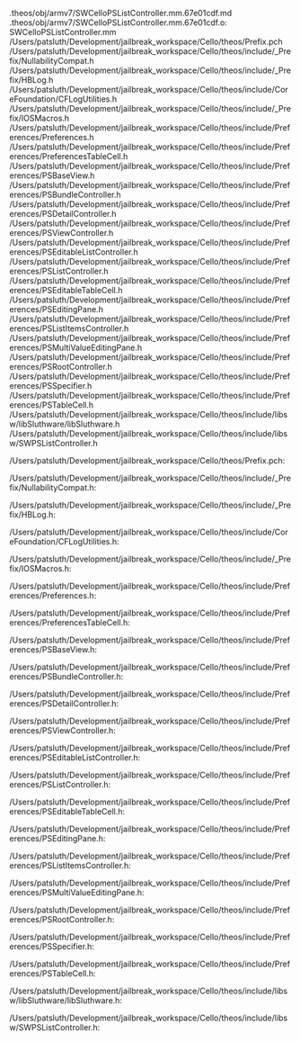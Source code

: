 .theos/obj/armv7/SWCelloPSListController.mm.67e01cdf.md .theos/obj/armv7/SWCelloPSListController.mm.67e01cdf.o: \
  SWCelloPSListController.mm \
  /Users/patsluth/Development/jailbreak_workspace/Cello/theos/Prefix.pch \
  /Users/patsluth/Development/jailbreak_workspace/Cello/theos/include/_Prefix/NullabilityCompat.h \
  /Users/patsluth/Development/jailbreak_workspace/Cello/theos/include/_Prefix/HBLog.h \
  /Users/patsluth/Development/jailbreak_workspace/Cello/theos/include/CoreFoundation/CFLogUtilities.h \
  /Users/patsluth/Development/jailbreak_workspace/Cello/theos/include/_Prefix/IOSMacros.h \
  /Users/patsluth/Development/jailbreak_workspace/Cello/theos/include/Preferences/Preferences.h \
  /Users/patsluth/Development/jailbreak_workspace/Cello/theos/include/Preferences/PreferencesTableCell.h \
  /Users/patsluth/Development/jailbreak_workspace/Cello/theos/include/Preferences/PSBaseView.h \
  /Users/patsluth/Development/jailbreak_workspace/Cello/theos/include/Preferences/PSBundleController.h \
  /Users/patsluth/Development/jailbreak_workspace/Cello/theos/include/Preferences/PSDetailController.h \
  /Users/patsluth/Development/jailbreak_workspace/Cello/theos/include/Preferences/PSViewController.h \
  /Users/patsluth/Development/jailbreak_workspace/Cello/theos/include/Preferences/PSEditableListController.h \
  /Users/patsluth/Development/jailbreak_workspace/Cello/theos/include/Preferences/PSListController.h \
  /Users/patsluth/Development/jailbreak_workspace/Cello/theos/include/Preferences/PSEditableTableCell.h \
  /Users/patsluth/Development/jailbreak_workspace/Cello/theos/include/Preferences/PSEditingPane.h \
  /Users/patsluth/Development/jailbreak_workspace/Cello/theos/include/Preferences/PSListItemsController.h \
  /Users/patsluth/Development/jailbreak_workspace/Cello/theos/include/Preferences/PSMultiValueEditingPane.h \
  /Users/patsluth/Development/jailbreak_workspace/Cello/theos/include/Preferences/PSRootController.h \
  /Users/patsluth/Development/jailbreak_workspace/Cello/theos/include/Preferences/PSSpecifier.h \
  /Users/patsluth/Development/jailbreak_workspace/Cello/theos/include/Preferences/PSTableCell.h \
  /Users/patsluth/Development/jailbreak_workspace/Cello/theos/include/libsw/libSluthware/libSluthware.h \
  /Users/patsluth/Development/jailbreak_workspace/Cello/theos/include/libsw/SWPSListController.h

/Users/patsluth/Development/jailbreak_workspace/Cello/theos/Prefix.pch:

/Users/patsluth/Development/jailbreak_workspace/Cello/theos/include/_Prefix/NullabilityCompat.h:

/Users/patsluth/Development/jailbreak_workspace/Cello/theos/include/_Prefix/HBLog.h:

/Users/patsluth/Development/jailbreak_workspace/Cello/theos/include/CoreFoundation/CFLogUtilities.h:

/Users/patsluth/Development/jailbreak_workspace/Cello/theos/include/_Prefix/IOSMacros.h:

/Users/patsluth/Development/jailbreak_workspace/Cello/theos/include/Preferences/Preferences.h:

/Users/patsluth/Development/jailbreak_workspace/Cello/theos/include/Preferences/PreferencesTableCell.h:

/Users/patsluth/Development/jailbreak_workspace/Cello/theos/include/Preferences/PSBaseView.h:

/Users/patsluth/Development/jailbreak_workspace/Cello/theos/include/Preferences/PSBundleController.h:

/Users/patsluth/Development/jailbreak_workspace/Cello/theos/include/Preferences/PSDetailController.h:

/Users/patsluth/Development/jailbreak_workspace/Cello/theos/include/Preferences/PSViewController.h:

/Users/patsluth/Development/jailbreak_workspace/Cello/theos/include/Preferences/PSEditableListController.h:

/Users/patsluth/Development/jailbreak_workspace/Cello/theos/include/Preferences/PSListController.h:

/Users/patsluth/Development/jailbreak_workspace/Cello/theos/include/Preferences/PSEditableTableCell.h:

/Users/patsluth/Development/jailbreak_workspace/Cello/theos/include/Preferences/PSEditingPane.h:

/Users/patsluth/Development/jailbreak_workspace/Cello/theos/include/Preferences/PSListItemsController.h:

/Users/patsluth/Development/jailbreak_workspace/Cello/theos/include/Preferences/PSMultiValueEditingPane.h:

/Users/patsluth/Development/jailbreak_workspace/Cello/theos/include/Preferences/PSRootController.h:

/Users/patsluth/Development/jailbreak_workspace/Cello/theos/include/Preferences/PSSpecifier.h:

/Users/patsluth/Development/jailbreak_workspace/Cello/theos/include/Preferences/PSTableCell.h:

/Users/patsluth/Development/jailbreak_workspace/Cello/theos/include/libsw/libSluthware/libSluthware.h:

/Users/patsluth/Development/jailbreak_workspace/Cello/theos/include/libsw/SWPSListController.h:
